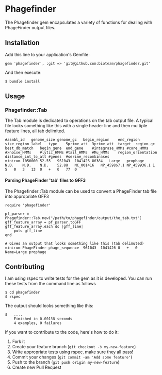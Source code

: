# Phagefinder

The Phagefinder gem encapsulates a variety of functions for dealing with PhageFinder output files.

## Installation

Add this line to your application's Gemfile:

    gem 'phagefinder', :git => 'git@github.com:bioteam/phagefinder.git'

And then execute:

    $ bundle install


## Usage

### Phagefinder::Tab

The Tab module is dedicated to operations on the tab output file. A typical file looks something like this with a single header line and then multiple feature lines, all tab delimited.

	#asmbl_id	genome_size	genome_gc	begin_region	end_region	size_region	label	type	5prime_att	3prime_att	target	region_gc	best_db_match	begin_gene	end_gene	#integrase_HMMs	#core_HMMs	#>noise_HMMs	#lytic_HMMs	#tail_HMMs	#Mu_HMMs	region_orientation	distance_int_to_att	#genes	#serine_recombinases
	minirun	1050000	52.55	961043	1041426	80384	Large	prophage	N.D.	N.D.	N.D.	52.88	NC_001416	NP_459867.1	NP_459936.1	1	5	0	3	13	0	+	0	77	0

#### Parsing PhageFinder 'tab' files to GFF3

The Phagefinder::Tab module can be used to convert a PhageFinder tab file into appropriate GFF3

	require 'phagefinder'
	
	pf_parser = Phagefinder::Tab.new("/path/to/phagefinder/output/the_tab.txt")
	gff_feature_array = pf_parser.toGFF
	gff_feature_array.each do |gff_line|
		puts gff_line
	end
	
	# Gives an output that looks something like this (tab delimuted)
	minirun	PhageFinder	phage_sequence	961043	1041426	0	+	0	Name=Large prophage

## Contributing

I am using rspec to write tests for the gem as it is developed. You can run these tests from the command line as follows

	$ cd phagefinder
	$ rspec
	

The output should looks something like this:

	$ 	....
		Finished in 0.00138 seconds
		4 examples, 0 failures

If you want to contribute to the code, here's how to do it:

1. Fork it
2. Create your feature branch (`git checkout -b my-new-feature`)
3. Write appropriate tests using rspec, make sure they all pass!
4. Commit your changes (`git commit -am 'Add some feature'`)
5. Push to the branch (`git push origin my-new-feature`)
6. Create new Pull Request
